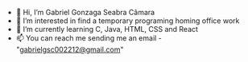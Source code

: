 - 👋 Hi, I’m Gabriel Gonzaga Seabra Câmara
- 👀 I’m interested in find a temporary programing homing office work
- 🌱 I’m currently learning C, Java, HTML, CSS and React
- 📫 You can reach me sending me an email - "gabrielgsc002212@gmail.com"
